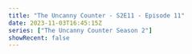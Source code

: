 ```yaml
---
title: "The Uncanny Counter - S2E11 - Episode 11"
date: 2023-11-03T16:45:15Z
series: ["The Uncanny Counter Season 2"]
showRecent: false
---
```



<mux-player stream-type="on-demand"
  src="https://kp3d-my.sharepoint.com/personal/ryoo_kp3d_onmicrosoft_com/_layouts/15/download.aspx?share=EeHRNZHsCXhEsruYQTEe5-QBCtcFSiotNf9Ymp9nZGLfZg" prefer-playback="mse" controls>
  </mux-player>
  
  
  <script src="https://cdn.jsdelivr.net/npm/@mux/mux-player"></script>
  
 <script type="application/ld+json">
 {
  "@context": "https://schema.org/",
  "@type": "VideoObject",
  "name": "The Uncanny Counter - S2E11 - Episode 11",
  "contentUrl": "https://stream.mux.com/3pe5EpCjCOX2rM8O4uHrHaq00BxOkyIbgvaHaNQZ6DKU.m3u8",
  "thumbnailUrl": "https://www.themoviedb.org/t/p/original/at4FfAlH8TvFbuvimRu9zcvHQCh.jpg?width=314&fit_mode=preserve&time=25",
  "uploadDate": "2023-11-03T16:45:15Z",
}

</script>